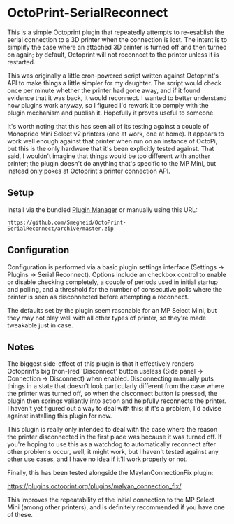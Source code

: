 # OctoPrint-SerialReconnect

This is a simple Octoprint plugin that repeatedly attempts to re-esablish
the serial connection to a 3D printer when the connection is lost. The intent
is to simplify the case where an attached 3D printer is turned off and then
turned on again; by default, Octoprint will not reconnect to the printer
unless it is restarted.

This was originally a little cron-powered script written against Octoprint's
API to make things a little simpler for my daughter. The script would check
once per minute whether the printer had gone away, and if it found evidence
that it was back, it would reconnect. I wanted to better understand how plugins
work anyway, so I figured I'd rework it to comply with the plugin mechanism
and publish it. Hopefully it proves useful to someone.

It's worth noting that this has seen all of its testing against a couple of
Monoprice Mini Select v2 printers (one at work, one at home). It appears to
work well enough against that printer when run on an instance of OctoPi, but
this is the only hardware that it's been explicitly tested against. That said,
I wouldn't imagine that things would be too different with another printer;
the plugin doesn't do anything that's specific to the MP Mini, but instead
only pokes at Octoprint's printer connection API.

## Setup

Install via the bundled [Plugin Manager](https://github.com/foosel/OctoPrint/wiki/Plugin:-Plugin-Manager)
or manually using this URL:

    https://github.com/Smegheid/OctoPrint-SerialReconnect/archive/master.zip


## Configuration

Configuration is performed via a basic plugin settings interface (Settings ->
Plugins -> Serial Reconnect). Options include an checkbox control to enable
or disable checking completely, a couple of periods used in initial startup
and polling, and a threshold for the number of consecutive polls where the
printer is seen as disconnected before attempting a reconnect.

The defaults set by the plugin seem rasonable for an MP Select Mini, but
they may not play well with all other types of printer, so they're made
tweakable just in case.

## Notes

The biggest side-effect of this plugin is that it effectively renders
Octoprint's big (non-)red 'Disconnect' button useless (Side panel ->
Connection -> Disconnect) when enabled. Disconnecting manually puts
things in a state that doesn't look particularly different from the case
where the printer was turned off, so when the disconnect button is pressed,
the plugin then springs valiantly into action and helpfully reconnects the
printer. I haven't yet figured out a way to deal with this; if it's a
problem, I'd advise against installing this plugin for now.

This plugin is really only intended to deal with the case where the reason
the printer disconnected in the first place was because it was turned off.
If you're hoping to use this as a watchdog to automatically reconnect after
other problems occur, well, it might work, but I haven't tested against
any other use cases, and I have no idea if it'll work properly or not.

Finally, this has been tested alongside the MaylanConnectionFix plugin:

  https://plugins.octoprint.org/plugins/malyan_connection_fix/

This improves the repeatability of the initial connection to the MP
Select Mini (among other printers), and is definitely recommended if
you have one of these.